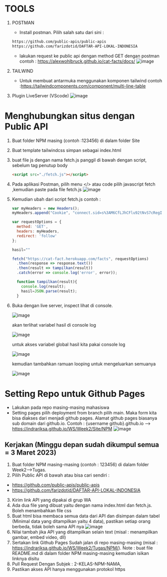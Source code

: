 # TOOLS

1. POSTMAN
   * Install postman. Pilih salah satu dari sini :
   ```sh
   https://github.com/public-apis/public-apis
   https://github.com/farizdotid/DAFTAR-API-LOKAL-INDONESIA
   ```
   * lakukan request ke public api dengan method GET dengan postman contoh : https://alexwohlbruck.github.io/cat-facts/docs/
   ![image](https://user-images.githubusercontent.com/26703717/220868366-271e81d8-707e-4611-9aa7-74f8b31cd008.png)
   
2. TAILWIND
   * Untuk membuat antarmuka menggunakan komponen tailwind contoh :https://tailwindcomponents.com/component/multi-line-table
   
3. Plugin LiveServer (VScode)
   ![image](https://user-images.githubusercontent.com/11188109/218396548-483f109a-c88c-4bc6-96d0-5d784a447556.png)

# Menghubungkan situs dengan Public API

1. Buat folder NPM masing (contoh :123456) di dalam folder Site
2. Buat template tailwindcss simpan sebagai index.html
3. buat file js dengan nama fetch.js panggil di bawah dengan script, sebelum tag penutup body
   ```html
   <script src="./fetch.js"></script>
   ```
4. Pada aplikasi Postman, pilih menu </> atau code pilih javascript fetch ,kemudian paste pada file fetch.js
   ![image](https://user-images.githubusercontent.com/26703717/220873867-a5685abb-3e1b-43ce-a1dc-57a5b3b38065.png)
5. Kemudian ubah dari script fetch.js contoh :
    ```js
    var myHeaders = new Headers();
    myHeaders.append("Cookie", "connect.sid=s%3AM6CfLJhCFlu92tNvS7cRegIIcR8rhhUG.AN2Ss3OKnMLlBJEwcDELKykDb293dBuH%2FhX1M3mZI2w");

    var requestOptions = {
      method: 'GET',
      headers: myHeaders,
      redirect: 'follow'
    };

    hasil=""

    fetch("https://cat-fact.herokuapp.com/facts", requestOptions)
      .then(response => response.text())
      .then(result => tampilkan(result))
      .catch(error => console.log('error', error));

      function tampilkan(result){
        console.log(result);
        hasil=JSON.parse(result);
      }
    ```
6. Buka dengan live server, inspect lihat di console.

    ![image](https://user-images.githubusercontent.com/26703717/220874890-4ba431d2-a221-4a75-bf3f-cc914ef0976e.png)
    
    akan terlihat variabel hasil di console log
    
    ![image](https://user-images.githubusercontent.com/11188109/218419862-983ddbba-a445-41a5-a703-f2d56829888a.png)
    
    untuk akses variabel global hasil kita pakai console log
    
    ![image](https://user-images.githubusercontent.com/11188109/218420311-3aa5700f-f6ec-4d5a-82d3-2000fdb24df6.png)
    
    kemudian tambahkan ramuan looping untuk mengeluarkan semuanya
    
    ![image](https://user-images.githubusercontent.com/26703717/220876915-e12233d6-0b17-4a08-a737-03d0dfc9c6f4.png)
    
# Setting Repo untuk Github Pages
  * Lakukan pada repo masing-masing mahasiswa
  * Setting pages pilih deployment from branch pilih main. Maka form kita bisa diakses dari menjadi github pages. Alamat github pages biasanya sub domain dari github.io. Contoh : {username github}.github.io --> https://indrariksa.github.io/WS/Week2/Site/NPM
  ![image](https://user-images.githubusercontent.com/26703717/220871197-19aa1b56-fa71-49b7-bcc7-91cad9b783ed.png)
  
## Kerjakan (Minggu depan sudah dikumpul semua = 3 Maret 2023)
1. Buat folder NPM masing-masing (contoh : 123456) di dalam folder Week2-->Tugas.
2. Pilih Public API di bawah atau bisa cari sendiri :
  * https://github.com/public-apis/public-apis
  * https://github.com/farizdotid/DAFTAR-API-LOKAL-INDONESIA
3. Kirim link API yang dipakai di grup WA
4. Ada dua file yang dibuat yaitu dengan nama index.html dan fetch.js. Boleh menambahkan file css
5. Buat html bisa membaca semua data dari API dan disimpan dalam tabel (Minimal data yang ditampilkan yaitu 4 data), pastikan setiap orang berbeda, tidak boleh sama API nya
  ![image](https://user-images.githubusercontent.com/26703717/221107173-eb43145c-0ac8-4880-8af7-6d185292246f.png)
6. Nilai tambah jika API yang ditampilkan selain text (misal : menampilkan gambar, embed video, dll)
7. Sertakan link Github Pages Sudah jalan di repo masing-masing (misal : https://indrariksa.github.io/WS/Week2/Tugas/NPM/). Note : buat file README.md di dalam folder NPM masing-masing kemudian isikan linknya disitu
8. Pull Request Dengan Subjek : 2-KELAS-NPM-NAMA, 
9. Pastikan akses API hanya menggunakan protokol https

